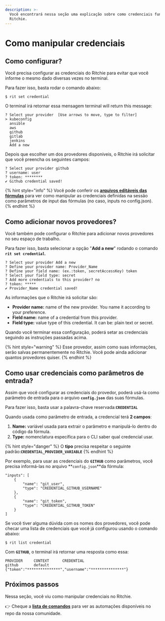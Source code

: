 ```yaml
---
description: >-
  Você encontrará nessa seção uma explicação sobre como credenciais funcionam no
  Ritchie.
---
```


# Como manipular credenciais

## Como configurar?

Você precisa configurar as credenciais do Ritchie para evitar que você informe o mesmo dado diversas vezes no terminal. 

Para fazer isso, basta rodar o comando abaixo:

```text
$ rit set credential
```

O terminal irá retornar essa mensagem terminal will return this message: 

```text
? Select your provider  [Use arrows to move, type to filter]
> kubeconfig
  ansible
  aws
  github
  gitlab
  jenkins
  Add a new
```

Depois que escolher um dos provedores disponíveis, o Ritchie irá solicitar que você preencha os seguintes campos:

```text
? Select your provider github
? username: user
? token: ********
✔ Github credential saved!
```

{% hint style="info" %}
Você pode conferir os [**arquivos editáveis das fórmulas**](como-implementar-uma-formula.md#arquivos-editaveis) para ver como manipular as credenciais definidas na sessão como parâmetros de input das fórmulas \(no caso, inputs no config.json\).
{% endhint %}

## Como adicionar novos provedores?

Você também pode configurar o Ritchie para adicionar novos provedores no seu espaço de trabalho.

Para fazer isso, basta selecionar a opção "**Add a new**" rodando o comando **`rit set credential`**. 

```text
? Select your provider Add a new
? Define your provider name: Provider_Name
? Define your field name: (ex.:token, secretAccessKey) token
? Select your field type: secret
? Add more credentials to this provider? no
? token: *****
✔ Provider_Name credential saved!
```

As informações que o Ritchie irá solicitar são:

* **Provider name:** name of the new provider. You name it according to your preference.
* **Field name:** name of a credential from this provider. 
* **Field type:** value type of this credential. It can be: plain text or secret. 

Quando você terminar essa configuração, poderá setar as credenciais seguindo as instruções passadas acima. 

{% hint style="warning" %}
Esse provedor, assim como suas informações, serão salvas permanentemente no Ritchie. Você pode ainda adicionar quantos provedores quiser. 
{% endhint %}

## Como usar credenciais como parâmetros de entrada?

Assim que você configurar as credenciais do provedor, poderá usá-la como parâmetro de entrada para o arquivo **`config.json`** das suas fórmulas.

Para fazer isso, basta usar a palavra-chave reservada:**`CREDENTIAL`**

Quando usada como parâmetro de entrada, a credencial terá **2 campos**:

1. **Name:** variável usada para extrair o parâmetro e manipulá-lo dentro do código da fórmula.
2. **Type:** nomenclatura específica para o CLI saber qual credencial usar. 

{% hint style="danger" %}
O **tipo** precisa respeitar o seguinte padrão:**`CREDENTIAL_PROVIDER_VARIABLE`**
{% endhint %}

Por exemplo, para usar as credenciais do **`GITHUB`** como parâmetros, você precisa informá-las no arquivo **`config.json`**da fórmula:

```text
"inputs": [ 
    { 
        "name": "git_user", 
        "type": "CREDENTIAL_GITHUB_USERNAME" 
    },
    { 
        "name": "git_token", 
        "type": "CREDENTIAL_GITHUB_TOKEN"
    } 
]
```

Se você tiver alguma dúvida com os nomes dos provedores, você pode checar uma lista de credenciais que você já configurou usando o comando abaixo:

```text
$ rit list credential
```

Com **`GITHUB`**, o terminal irá retornar uma resposta como essa:

```text
PROVIDER	 CONTEXT	  CREDENTIAL
github  	 default	  {"token":"***************","username":"***************"}
```

## Próximos passos 

Nessa seção, você viu como manipular credenciais no Ritchie. 

👉 Cheque a [**lista de comandos**](https://app.gitbook.com/@zup-products/s/ritchie/~/drafts/-MDPWwvUtJ2ZZfV8Mw44/v/v2.0-pt/developer/lista-de-comandos) para ver as automações disponíveis no repo da nossa comunidade. 

